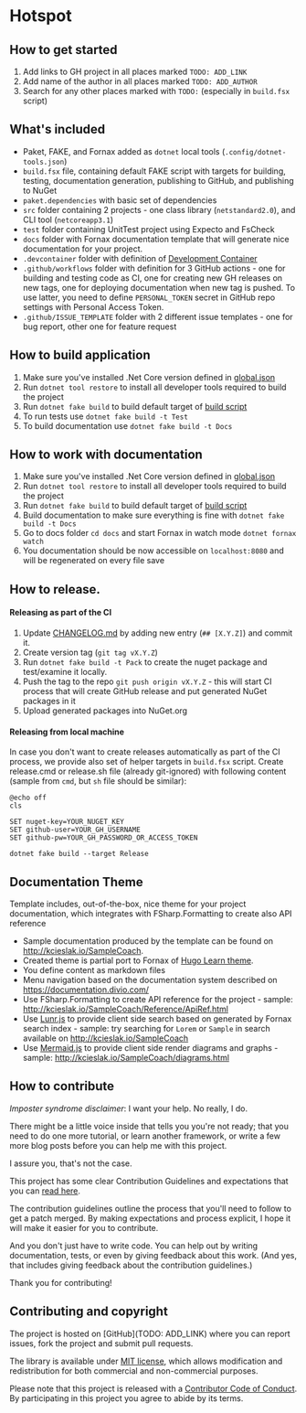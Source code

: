 # Hotspot

## How to get started

1. Add links to GH project in all places marked `TODO: ADD_LINK`
2. Add name of the author in all places marked `TODO: ADD_AUTHOR`
3. Search for any other places marked with `TODO:` (especially in `build.fsx` script)


## What's included

* Paket, FAKE, and Fornax added as `dotnet` local tools (`.config/dotnet-tools.json`)
* `build.fsx` file, containing default FAKE script with targets for building, testing, documentation generation, publishing to GitHub, and publishing to NuGet
* `paket.dependencies` with basic set of dependencies
* `src` folder containing 2 projects - one class library (`netstandard2.0`), and CLI tool (`netcoreapp3.1`)
* `test` folder containing UnitTest project using Expecto and FsCheck
* `docs` folder with Fornax documentation template that will generate nice documentation for your project.
* `.devcontainer` folder with definition of [Development Container](https://code.visualstudio.com/docs/remote/containers)
* `.github/workflows` folder with definition for 3 GitHub actions - one for building and testing code as CI, one for creating new GH releases on new tags, one for deploying documentation when new tag is pushed. To use latter, you need to define `PERSONAL_TOKEN` secret in GitHub repo settings with Personal Access Token.
* `.github/ISSUE_TEMPLATE` folder with 2 different issue templates - one for bug report, other one for feature request

## How to build application

1. Make sure you've installed .Net Core version defined in [global.json](global.json)
2. Run `dotnet tool restore` to install all developer tools required to build the project
3. Run `dotnet fake build` to build default target of [build script](build.fsx)
4. To run tests use `dotnet fake build -t Test`
5. To build documentation use `dotnet fake build -t Docs`

## How to work with documentation

1. Make sure you've installed .Net Core version defined in [global.json](global.json)
2. Run `dotnet tool restore` to install all developer tools required to build the project
3. Run `dotnet fake build` to build default target of [build script](build.fsx)
4. Build documentation to make sure everything is fine with `dotnet fake build -t Docs`
5. Go to docs folder `cd docs` and start Fornax in watch mode `dotnet fornax watch`
6. You documentation should be now accessible on `localhost:8080` and will be regenerated on every file save


## How to release.

#### Releasing as part of the CI

1. Update [CHANGELOG.md](./CHANGELOG.md) by adding new entry (`## [X.Y.Z]`) and commit it.
2. Create version tag (`git tag vX.Y.Z`)
3. Run `dotnet fake build -t Pack` to create the nuget package and test/examine it locally.
4. Push the tag to the repo `git push origin vX.Y.Z` - this will start CI process that will create GitHub release and put generated NuGet packages in it
5. Upload generated packages into NuGet.org

#### Releasing from local machine

In case you don't want to create releases automatically as part of the CI process, we provide also set of helper targets in `build.fsx` script.
Create release.cmd or release.sh file (already git-ignored) with following content (sample from `cmd`, but `sh` file should be similar):

```
@echo off
cls

SET nuget-key=YOUR_NUGET_KEY
SET github-user=YOUR_GH_USERNAME
SET github-pw=YOUR_GH_PASSWORD_OR_ACCESS_TOKEN

dotnet fake build --target Release
```

## Documentation Theme

Template includes, out-of-the-box, nice theme for your project documentation, which integrates with FSharp.Formatting to create also API reference

* Sample documentation produced by the template can be found on http://kcieslak.io/SampleCoach.
* Created theme is partial port to Fornax of [Hugo Learn theme](https://learn.netlify.com/en/).
* You define content as markdown files
* Menu navigation based on the documentation system described on https://documentation.divio.com/
* Use FSharp.Formatting to create API reference for the project - sample: http://kcieslak.io/SampleCoach/Reference/ApiRef.html
* Use [Lunr.js](https://lunrjs.com/) to provide client side search based on generated by Fornax search index - sample: try searching for `Lorem` or `Sample` in search available on http://kcieslak.io/SampleCoach
* Use [Mermaid.js](https://mermaid-js.github.io/mermaid/#/) to provide client side render diagrams and graphs - sample: http://kcieslak.io/SampleCoach/diagrams.html

## How to contribute

*Imposter syndrome disclaimer*: I want your help. No really, I do.

There might be a little voice inside that tells you you're not ready; that you need to do one more tutorial, or learn another framework, or write a few more blog posts before you can help me with this project.

I assure you, that's not the case.

This project has some clear Contribution Guidelines and expectations that you can [read here](CONTRIBUTING.md).

The contribution guidelines outline the process that you'll need to follow to get a patch merged. By making expectations and process explicit, I hope it will make it easier for you to contribute.

And you don't just have to write code. You can help out by writing documentation, tests, or even by giving feedback about this work. (And yes, that includes giving feedback about the contribution guidelines.)

Thank you for contributing!


## Contributing and copyright

The project is hosted on [GitHub](TODO: ADD_LINK) where you can report issues, fork
the project and submit pull requests.

The library is available under [MIT license](LICENSE.md), which allows modification and redistribution for both commercial and non-commercial purposes.

Please note that this project is released with a [Contributor Code of Conduct](CODE_OF_CONDUCT.md). By participating in this project you agree to abide by its terms.
